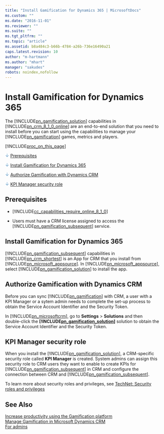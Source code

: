 ```yaml
---
title: "Install Gamification for Dynamics 365 | MicrosoftDocs"
ms.custom: ""
ms.date: "2016-11-01"
ms.reviewer: ""
ms.suite: ""
ms.tgt_pltfrm: ""
ms.topic: "article"
ms.assetid: b8a484c3-b66b-4784-a26b-736e16490a21
caps.latest.revision: 10
author: "m-hartmann"
ms.author: "mhart"
manager: "sakudes"
robots: noindex,nofollow
---
```

# Install Gamification for Dynamics 365
The [!INCLUDE[pn_gamification_solution](../gamification/includes/pn-gamification-solution-md.md)] capabilities in [!INCLUDE[pn_crm_8_1_0_online](../gamification/includes/pn-crm-8-1-0-online-md.md)] are an end-to-end solution that you need to install before you can start using the capabilities to manage your [!INCLUDE[pn_gamification](../gamification/includes/pn-gamification-md.md)] games, metrics and players.  
  
 [!INCLUDE[proc_on_this_page](../gamification/includes/proc-on-this-page-md.md)]  
  
 ![Down arrow button](../gamification/media/down-arrow.png "Down arrow button") [Prerequisites](#BKMK_prerequisistes)  
  
 ![Down arrow button](../gamification/media/down-arrow.png "Down arrow button") [Install Gamification for Dynamics 365](#BKMK_install)  
  
 ![Down arrow button](../gamification/media/down-arrow.png "Down arrow button") [Authorize Gamification with Dynamics CRM](http://msdn.microsoft.com/en-us/b8a484c3-b66b-4784-a26b-736e16490a21)  
  
 ![Down arrow button](../gamification/media/down-arrow.png "Down arrow button") [KPI Manager security role](#BKMK_users)  
  
<a name="BKMK_prerequisistes"></a>   
## Prerequisites  
  
-   [!INCLUDE[cc_capabilities_require_online_8_1_0](../gamification/includes/cc-capabilities-require-online-8-1-0-md.md)]  
  
-   Users must have a CRM license assigned to access the [!INCLUDE[pn_gamification_subsequent](../gamification/includes/pn-gamification-subsequent-md.md)] service.  
  
<a name="BKMK_install"></a>   
## Install Gamification for Dynamics 365  
 [!INCLUDE[pn_gamification_subsequent](../gamification/includes/pn-gamification-subsequent-md.md)] capabilities in   [!INCLUDE[pn_crm_shortest](../gamification/includes/pn-crm-shortest-md.md)] is an App for CRM that you install from [!INCLUDE[pn_microsoft_appsource](../gamification/includes/pn-microsoft-appsource-md.md)]. In [!INCLUDE[pn_microsoft_appsource](../gamification/includes/pn-microsoft-appsource-md.md)], select [!INCLUDE[pn_gamification_solution](../gamification/includes/pn-gamification-solution-md.md)] to install the app.  
  
<a name="BKMK_authorize"></a>   
## Authorize Gamification with Dynamics CRM  
 Before you can sync [!INCLUDE[pn_gamification](../gamification/includes/pn-gamification-md.md)] with CRM, a user with a KPI Manager or a sytem admin needs to complete the set-up process to obtain the Service Account Identifier and the  Security Token.  
  
 In [!INCLUDE[pn_microsoftcrm](../gamification/includes/pn-microsoftcrm-md.md)], go to **Settings** > **Solutions** and then double-click the **[!INCLUDE[pn_gamification_solution](../gamification/includes/pn-gamification-solution-md.md)]** solution to obtain the Service Account Identifier and the Security Token.  
  
<a name="BKMK_users"></a>   
## KPI Manager security role  
 When you install the [!INCLUDE[pn_gamification_solution](../gamification/includes/pn-gamification-solution-md.md)], a CRM-specific security role called **KPI Manager** is created. System admins can assign this security role to CRM users they want to enable to create KPIs for [!INCLUDE[pn_gamification_subsequent](../gamification/includes/pn-gamification-subsequent-md.md)] in CRM and configure the connection between CRM and  [!INCLUDE[pn_gamification_subsequent](../gamification/includes/pn-gamification-subsequent-md.md)].  
  
 To learn more about security roles and privileges, see [TechNet: Security roles and privileges](https://technet.microsoft.com/library/dn531090.aspx)  
  
## See Also  
 [Increase productivity using the Gamification platform](http://msdn.microsoft.com/en-us/6a70c280-4e08-4382-bb53-af82d0bfa9fb)   
 [Manage Gamification in Microsoft Dynamics CRM](http://msdn.microsoft.com/en-us/cff88aa0-01a3-4cd7-adcf-8d4b8dec9f20)   
 [For admins](http://msdn.microsoft.com/en-us/9cbe15a2-8239-4601-8af2-50a92c28f81f)